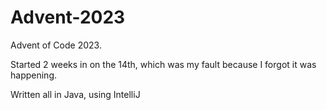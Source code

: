 # Advent-2023
Advent of Code 2023.

Started 2 weeks in on the 14th, which was my fault because I forgot it was happening.

Written all in Java, using IntelliJ 
